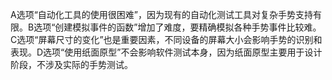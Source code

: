 A选项“自动化工具的使用很困难”，因为现有的自动化测试工具对复杂手势支持有限。B选项“创建模拟事件的函数”增加了难度，要精确模拟各种手势事件比较难。C选项“屏幕尺寸的变化”也是重要因素，不同设备的屏幕大小会影响手势的识别和表现。D选项“使用纸面原型”不会影响软件测试本身，因为纸面原型主要用于设计阶段，不涉及实际的手势测试。